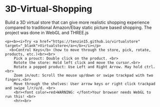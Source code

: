 # 3D-Virtual-Shopping
Build a 3D virtual store that can give more realistic shopping experience compared to traditional Amazon/Ebay static picture based shopping. The project was done in WebGL and THREE.js

    <p><b><i>Try <a href="https://tenzin15.github.io/virtualstore" target="_blank">Virtualstore</a></b></i></p>
	  <b>Control Keys</b> (how to move through the store, pick, rotate, products, etc.)<br><br>
		Pick a prouct: Double click on the product. <br>
		Rotote the store: Hold left click and move the cursor.<br>
		Rotate a popped product: Use Left and Right Arrow. May hold ctrl.<br>
		Zoom in/out: Scroll the mouse up/down or swipe trackpad with two fingers.<br>
		Move through the shelves: User arrow keys or right click trackpad and swipe l/r/u/d. <br>
		<br><font color=red>WARNING: </font>Your browser needs WebGL to run this! <br>
		<hr><br>
